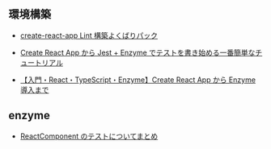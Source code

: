 ## 環境構築

- [create-react-app Lint 構築よくばりパック](https://qiita.com/jonakp/items/7d9f47c613c16cbf95aa)
- [Create React App から Jest + Enzyme でテストを書き始める一番簡単なチュートリアル](https://qiita.com/jonakp/items/77ced9d9d6f4da4009c9)

- [【入門・React・TypeScript・Enzyme】Create React App から Enzyme 導入まで](https://qiita.com/mpayu2/items/d2c86e006d93b7cc3127)

## enzyme

- [ReactComponent のテストについてまとめ](https://qiita.com/putan/items/c43afc15cbdccd28075f)
